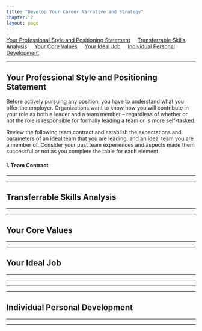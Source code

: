 ```yaml
---
title: "Develop Your Career Narrative and Strategy"
chapter: 2
layout: page
---
```


[Your Professional Style and Positioning Statement](#your-professional-style-and-positioning-statement) &nbsp; &nbsp;
[Transferrable Skills Analysis](#transferrable-skills-analysis) &nbsp; &nbsp;
[Your Core Values](#your-core-values) &nbsp; &nbsp;
[Your Ideal Job](#your-ideal-job) &nbsp; &nbsp;
[Individual Personal Development](#individual-personal-development) &nbsp; &nbsp;

---
## Your Professional Style and Positioning Statement 
Before actively pursuing any position, you have to understand what you offer the employer. Organizations want to know how you will contribute in your role as both a leader and a team member – regardless of whether or not the role is responsible for formally leading a team or is more self-tasked.

Review the following team contract and establish the expectations and parameters of an ideal team that you are leading, and an ideal team you are a member of. Consider your past team experiences and aspects made them successful or not as you complete the table for each element.

#### I.	Team Contract






---
---
## Transferrable Skills Analysis

---
---
## Your Core Values

---
---
## Your Ideal Job

---
---

---
---
## Individual Personal Development

---
---

